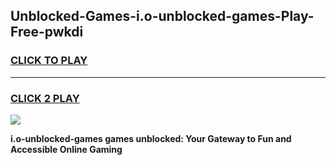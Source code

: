 
## Unblocked-Games-i.o-unblocked-games-Play-Free-pwkdi
<h3>
<a href="https://premium76.site?title=i.o-unblocked-games&ref=20M">CLICK TO PLAY</a></h3>
<hr>

<h3>
<a href="https://premium76.site?title=i.o-unblocked-games&ref=20M">CLICK 2 PLAY</a>
  
</h3>

<a href="https://premium76.site?title=i.o-unblocked-games&ref=19M"><img src="https://clearcache.store/games.png"></a>


**i.o-unblocked-games games unblocked: Your Gateway to Fun and Accessible Online Gaming**
